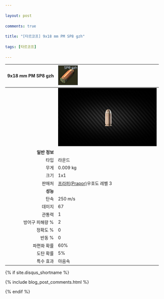 ```yaml
---

layout: post

comments: true

title: "[타르코프] 9x18 mm PM SP8 gzh"

tags: [타르코프]

---
```


|9x18 mm PM SP8 gzh|![9x18 mm PM SP8 gzh](/assets/image/tarkov/bullet/9x18SP8GZH.png)|
|--:|:--|
||![9x18 mm PM SP8 gzh](/assets/image/tarkov/bullet/9x18IMAGE.png)|
|**일반 정보**|
|타입|라운드|
|무게|0.009 kg|
|크기|1x1|
|판매처|[프라퍼(Prapor)](https://dndl93.github.io/_posts/2021-02-07-%ED%83%80%EB%A5%B4%EC%BD%94%ED%94%84-%ED%94%84%EB%9D%BC%ED%8D%BC(Prapor)/)우호도 레벨 3|
|**성능**|
|탄속|250 m/s|
|데미지|67|
|관통력|1|
|방어구 피해량 %|2|
|정확도 %|0|
|반동 %|0|
|파편화 확률|60%|
|도탄 확률|5%|
|특수 효과|아음속|

{% if site.disqus_shortname %}

<div class="comments">

  {% include blog_post_comments.html %}

</div>

{% endif %}

<div id="disqus_thread"></div>